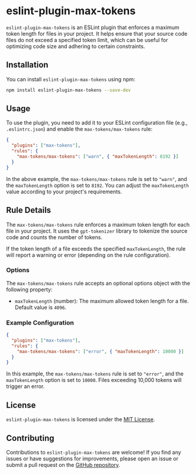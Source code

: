 # eslint-plugin-max-tokens

`eslint-plugin-max-tokens` is an ESLint plugin that enforces a maximum token length for files in your project. It helps ensure that your source code files do not exceed a specified token limit, which can be useful for optimizing code size and adhering to certain constraints.

## Installation

You can install `eslint-plugin-max-tokens` using npm:

```bash
npm install eslint-plugin-max-tokens --save-dev
```

## Usage

To use the plugin, you need to add it to your ESLint configuration file (e.g., `.eslintrc.json`) and enable the `max-tokens/max-tokens` rule:

```json
{
  "plugins": ["max-tokens"],
  "rules": {
    "max-tokens/max-tokens": ["warn", { "maxTokenLength": 8192 }]
  }
}
```

In the above example, the `max-tokens/max-tokens` rule is set to `"warn"`, and the `maxTokenLength` option is set to `8192`. You can adjust the `maxTokenLength` value according to your project's requirements.

## Rule Details

The `max-tokens/max-tokens` rule enforces a maximum token length for each file in your project. It uses the `gpt-tokenizer` library to tokenize the source code and counts the number of tokens.

If the token length of a file exceeds the specified `maxTokenLength`, the rule will report a warning or error (depending on the rule configuration).

### Options

The `max-tokens/max-tokens` rule accepts an optional options object with the following property:

- `maxTokenLength` (number): The maximum allowed token length for a file. Default value is `4096`.

### Example Configuration

```json
{
  "plugins": ["max-tokens"],
  "rules": {
    "max-tokens/max-tokens": ["error", { "maxTokenLength": 10000 }]
  }
}
```

In this example, the `max-tokens/max-tokens` rule is set to `"error"`, and the `maxTokenLength` option is set to `10000`. Files exceeding 10,000 tokens will trigger an error.

## License

`eslint-plugin-max-tokens` is licensed under the [MIT License](LICENSE).

## Contributing

Contributions to `eslint-plugin-max-tokens` are welcome! If you find any issues or have suggestions for improvements, please open an issue or submit a pull request on the [GitHub repository](https://github.com/matbee-eth/eslint-plugin-max-tokens).
